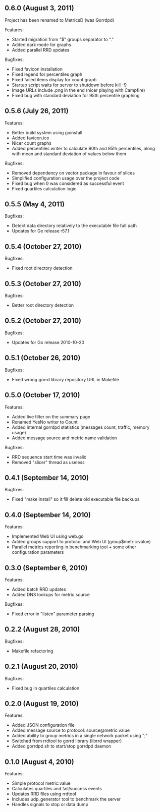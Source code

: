 ## 0.6.0 (August 3, 2011)

Project has been renamed to MetricsD (was Gorrdpd)

Features:

  - Started migration from "$" groups separator to "."
  - Added dark mode for graphs
  - Added parallel RRD updates

Bugfixes:

  - Fixed favicon installation
  - Fixed legend for percentiles graph
  - Fixed failed items display for count graph
  - Startup script waits for server to shutdown before kill -9
  - Image URLs include .png in the end (nicer playing with Campfire)
  - Fixed bug with standard deviation for 95th percentile graphing

## 0.5.6 (July 26, 2011)

Features:

  - Better build system using goinstall
  - Added favicon.ico
  - Nicer count graphs
  - Added percentiles writer to calculate 90th and 95th percentiles, along with mean and standard deviation of values below them

Bugfixes:

  - Removed dependency on vector package in favour of slices
  - Simplified configuration usage over the project code
  - Fixed bug when 0 was considered as successful event
  - Fixed quartiles calculation logic

## 0.5.5 (May 4, 2011)

Bugfixes:

  - Detect data directory relatively to the executable file full path
  - Updates for Go release r57.1

## 0.5.4 (October 27, 2010)

Bugfixes:

  - Fixed root directory detection

## 0.5.3 (October 27, 2010)

Bugfixes:

  - Better root directory detection

## 0.5.2 (October 27, 2010)

Bugfixes:

  - Updates for Go release 2010-10-20

## 0.5.1 (October 26, 2010)

Bugfixes:

  - Fixed wrong gorrd library repository URL in Makefile

## 0.5.0 (October 17, 2010)

Features:

  - Added live filter on the summary page
  - Renamed YesNo writer to Count
  - Added internal gorrdpd statistics (messages count, traffic, memory usage)
  - Added message source and metric name validation

Bugfixes:

  - RRD sequence start time was invalid
  - Removed "slicer" thread as useless

## 0.4.1 (September 14, 2010)

Bugfixes:

  - Fixed "make install" so it fill delete old executable file backups

## 0.4.0 (September 14, 2010)

Features:

  - Implemented Web UI using web.go
  - Added groups support to protocol and Web UI (group$metric:value)
  - Parallel metrics reporting in benchmarking tool + some other configuration parameters

## 0.3.0 (September 6, 2010)

Features:

  - Added batch RRD updates
  - Added DNS lookups for metric source

Bugfixes:

  - Fixed error in "listen" parameter parsing

## 0.2.2 (August 28, 2010)

Bugfixes:

  - Makefile refactoring

## 0.2.1 (August 20, 2010)

Bugfixes:

  - Fixed bug in quartiles calculation

## 0.2.0 (August 19, 2010)

Features:

  - Added JSON configuration file
  - Added message source to protocol: source@metric:value
  - Added ability to group metrics in a single network packet using ";"
  - Switched from rrdtool to gorrd library (librrd wrapper)
  - Added gorrdpd.sh to start/stop gorrdpd daemon

## 0.1.0 (August 4, 2010)

Features:

  - Simple protocol metric:value
  - Calculates quartiles and fail/success events
  - Updates RRD files using rrdtool
  - Includes udp_generator tool to benchmark the server
  - Handles signals to stop or data dump
